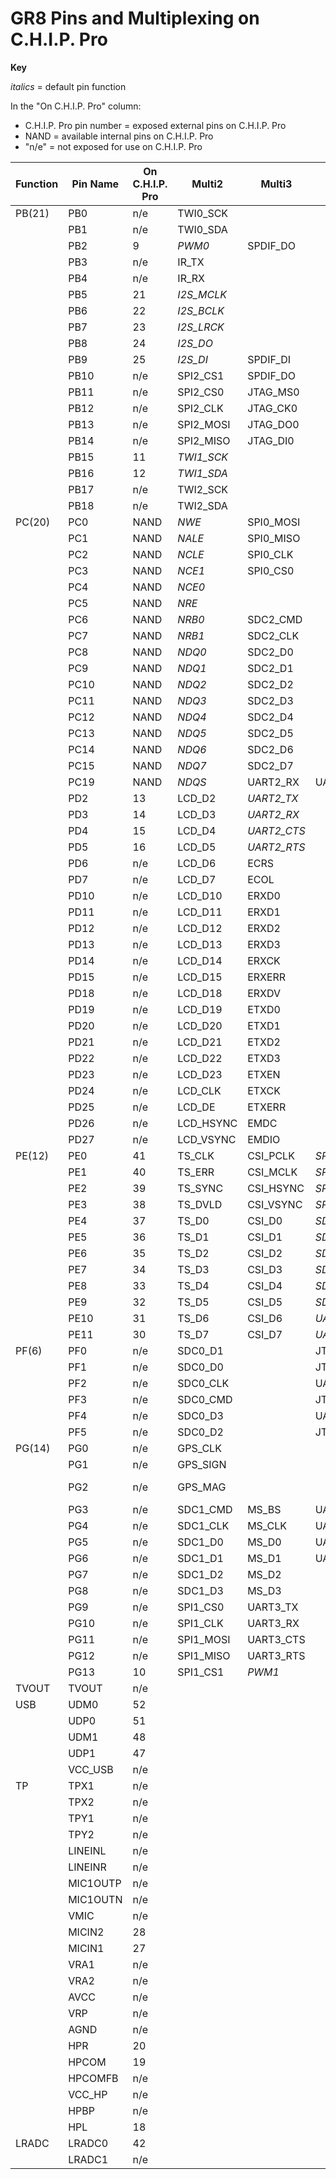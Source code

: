 # GR8 Pins and Multiplexing on C.H.I.P. Pro

**Key**

_italics_ = default pin function

In the "On C.H.I.P. Pro" column:

* C.H.I.P. Pro pin number = exposed external pins on C.H.I.P. Pro 
* NAND = available internal pins on C.H.I.P. Pro 
* "n/e" = not exposed for use on C.H.I.P. Pro

| Function | Pin Name | On C.H.I.P. Pro | Multi2    | Multi3    | Multi4    | Multi5    | Multi6 | Multi7 |            | 
|----------|----------|-----------|-----------|-----------|-----------|-----------|--------|--------|------------| 
| PB(21)   | PB0      |n/e        | TWI0_SCK  |           |           |           |        |        |            | 
|          | PB1      |n/e        | TWI0_SDA  |           |           |           |        |        |            | 
|          | PB2      | 9         |_PWM0_     | SPDIF_DO  |           |           | EINT16 |        |            | 
|          | PB3      |n/e        | IR_TX     |           |           |           | EINT17 |        |            | 
|          | PB4      |n/e        | IR_RX     |           |           |           | EINT18 |        |            | 
|          | PB5      | 21        |_I2S_MCLK_ |           |           |           | EINT19 |        |            | 
|          | PB6      | 22        |_I2S_BCLK_ |           |           |           | EINT20 |        |            | 
|          | PB7      | 23        |_I2S_LRCK_ |           |           |           | EINT21 |        |            | 
|          | PB8      | 24        |_I2S_DO_   |           |           |           | EINT22 |        |            | 
|          | PB9      | 25        |_I2S_DI_   | SPDIF_DI  |           |           | EINT23 |        |            | 
|          | PB10     |n/e        | SPI2_CS1  | SPDIF_DO  |           |           | EINT24 |        |            | 
|          | PB11     |n/e        | SPI2_CS0  | JTAG_MS0  |           |           | EINT25 |        |            | 
|          | PB12     |n/e        | SPI2_CLK  | JTAG_CK0  |           |           | EINT26 |        |            | 
|          | PB13     |n/e        | SPI2_MOSI | JTAG_DO0  |           |           | EINT27 |        |            | 
|          | PB14     |n/e        | SPI2_MISO | JTAG_DI0  |           |           | EINT28 |        |            | 
|          | PB15     | 11        |_TWI1_SCK_ |           |           |           |        |        |            | 
|          | PB16     | 12        |_TWI1_SDA_ |           |           |           |        |        |            | 
|          | PB17     |n/e        | TWI2_SCK  |           |           |           |        |        |            | 
|          | PB18     |n/e        | TWI2_SDA  |           |           |           |        |        |            | 
| PC(20)   | PC0      | NAND      |_NWE_      | SPI0_MOSI |           |           |        |        |            | 
|          | PC1      | NAND      |_NALE_     | SPI0_MISO |           |           |        |        |            | 
|          | PC2      | NAND      |_NCLE_     | SPI0_CLK  |           |           |        |        |            | 
|          | PC3      | NAND      |_NCE1_     | SPI0_CS0  |           |           |        |        |            | 
|          | PC4      | NAND      |_NCE0_     |           |           |           |        |        |            | 
|          | PC5      | NAND      |_NRE_      |           |           |           |        |        |            | 
|          | PC6      | NAND      |_NRB0_     | SDC2_CMD  |           |           |        |        |            | 
|          | PC7      | NAND      |_NRB1_     | SDC2_CLK  |           |           |        |        |            | 
|          | PC8      | NAND      |_NDQ0_     | SDC2_D0   |           |           |        |        |            | 
|          | PC9      | NAND      |_NDQ1_     | SDC2_D1   |           |           |        |        |            | 
|          | PC10     | NAND      |_NDQ2_     | SDC2_D2   |           |           |        |        |            | 
|          | PC11     | NAND      |_NDQ3_     | SDC2_D3   |           |           |        |        |            | 
|          | PC12     | NAND      |_NDQ4_     | SDC2_D4   |           |           |        |        |            | 
|          | PC13     | NAND      |_NDQ5_     | SDC2_D5   |           |           |        |        |            | 
|          | PC14     | NAND      |_NDQ6_     | SDC2_D6   |           |           |        |        |            | 
|          | PC15     | NAND      |_NDQ7_     | SDC2_D7   |           |           |        |        |            | 
|          | PC19     | NAND      |_NDQS_     | UART2_RX  | UART3_RTS |           |        |        |            | 
|          | PD2      | 13        | LCD_D2    |_UART2_TX_ |           |           |        |        |            | 
|          | PD3      | 14        | LCD_D3    |_UART2_RX_ |           |           |        |        |            | 
|          | PD4      | 15        | LCD_D4    |_UART2_CTS_|           |           |        |        |            | 
|          | PD5      | 16        | LCD_D5    |_UART2_RTS_|           |           |        |        |            | 
|          | PD6      |n/e        | LCD_D6    | ECRS      |           |           |        |        |            | 
|          | PD7      |n/e        | LCD_D7    | ECOL      |           |           |        |        |            | 
|          | PD10     |n/e        | LCD_D10   | ERXD0     |           |           |        |        |            | 
|          | PD11     |n/e        | LCD_D11   | ERXD1     |           |           |        |        |            | 
|          | PD12     |n/e        | LCD_D12   | ERXD2     |           |           |        |        |            | 
|          | PD13     |n/e        | LCD_D13   | ERXD3     |           |           |        |        |            | 
|          | PD14     |n/e        | LCD_D14   | ERXCK     |           |           |        |        |            | 
|          | PD15     |n/e        | LCD_D15   | ERXERR    |           |           |        |        |            | 
|          | PD18     |n/e        | LCD_D18   | ERXDV     |           |           |        |        |            | 
|          | PD19     |n/e        | LCD_D19   | ETXD0     |           |           |        |        |            | 
|          | PD20     |n/e        | LCD_D20   | ETXD1     |           |           |        |        |            | 
|          | PD21     |n/e        | LCD_D21   | ETXD2     |           |           |        |        |            | 
|          | PD22     |n/e        | LCD_D22   | ETXD3     |           |           |        |        |            | 
|          | PD23     |n/e        | LCD_D23   | ETXEN     |           |           |        |        |            | 
|          | PD24     |n/e        | LCD_CLK   | ETXCK     |           |           |        |        |            | 
|          | PD25     |n/e        | LCD_DE    | ETXERR    |           |           |        |        |            | 
|          | PD26     |n/e        | LCD_HSYNC | EMDC      |           |           |        |        |            | 
|          | PD27     |n/e        | LCD_VSYNC | EMDIO     |           |           |        |        |            | 
| PE(12)   | PE0      | 41        | TS_CLK    | CSI_PCLK  |_SPI2_CS0_ |           | EINT14 |        |            | 
|          | PE1      | 40        | TS_ERR    | CSI_MCLK  |_SPI2_CLK_ |           | EINT15 |        |            | 
|          | PE2      | 39        | TS_SYNC   | CSI_HSYNC |_SPI2_MOSI_|           |        |        |            | 
|          | PE3      | 38        | TS_DVLD   | CSI_VSYNC |_SPI2_MISO_|           |        |        |            | 
|          | PE4      | 37        | TS_D0     | CSI_D0    |_SDC2_D0_  |           |        |        |            | 
|          | PE5      | 36        | TS_D1     | CSI_D1    |_SDC2_D1_  |           |        |        |            | 
|          | PE6      | 35        | TS_D2     | CSI_D2    |_SDC2_D2_  |           |        |        |            | 
|          | PE7      | 34        | TS_D3     | CSI_D3    |_SDC2_D3_  |           |        |        |            | 
|          | PE8      | 33        | TS_D4     | CSI_D4    |_SDC2_CMD_ |           |        |        |            | 
|          | PE9      | 32        | TS_D5     | CSI_D5    |_SDC2_CLK_ |           |        |        |            | 
|          | PE10     | 31        | TS_D6     | CSI_D6    |_UART1_TX_ |           |        |        |            | 
|          | PE11     | 30        | TS_D7     | CSI_D7    |_UART1_RX_ |           |        |        |            | 
| PF(6)    | PF0      |n/e        | SDC0_D1   |           | JTAG_MS1  |           |        |        |            | 
|          | PF1      |n/e        | SDC0_D0   |           | JTAG_DI1  |           |        |        |            | 
|          | PF2      |n/e        | SDC0_CLK  |           | UART0_TX  |           |        |        |            | 
|          | PF3      |n/e        | SDC0_CMD  |           | JTAG_DO1  |           |        |        |            | 
|          | PF4      |n/e        | SDC0_D3   |           | UART0_RX  |           |        |        |            | 
|          | PF5      |n/e        | SDC0_D2   |           | JTAG_CK1  |           |        |        |            | 
| PG(14)   | PG0      |n/e        | GPS_CLK   |           |           |           | EINT0  |        |            | 
|          | PG1      |n/e        | GPS_SIGN  |           |           |           | EINT1  |        |            | 
|          | PG2      |n/e        | GPS_MAG   |           |           |           | EINT2  |        | USB0-IDDET | 
|          | PG3      |n/e        | SDC1_CMD  | MS_BS     | UART1_TX  |           | EINT3  |        |            | 
|          | PG4      |n/e        | SDC1_CLK  | MS_CLK    | UART1_RX  |           | EINT4  |        |            | 
|          | PG5      |n/e        | SDC1_D0   | MS_D0     | UART1_CTS |           | EINT5  |        |            | 
|          | PG6      |n/e        | SDC1_D1   | MS_D1     | UART1_RTS | UART2_RTS | EINT6  |        |            | 
|          | PG7      |n/e        | SDC1_D2   | MS_D2     |           | UART2_TX  | EINT7  |        |            | 
|          | PG8      |n/e        | SDC1_D3   | MS_D3     |           | UART2_RX  | EINT8  |        |            | 
|          | PG9      |n/e        | SPI1_CS0  | UART3_TX  |           |           | EINT9  |        |            | 
|          | PG10     |n/e        | SPI1_CLK  | UART3_RX  |           |           | EINT10 |        |            | 
|          | PG11     |n/e        | SPI1_MOSI | UART3_CTS |           |           | EINT11 |        |            | 
|          | PG12     |n/e        | SPI1_MISO | UART3_RTS |           |           | EINT12 |        |            | 
|          | PG13     | 10        | SPI1_CS1  |_PWM1_     |           | UART2_CTS | EINT13 |        |            | 
| TVOUT    | TVOUT    |n/e        |           |           |           |           |        |        |            | 
| USB      | UDM0     | 52        |           |           |           |           |        |        |            | 
|          | UDP0     | 51        |           |           |           |           |        |        |            | 
|          | UDM1     | 48        |           |           |           |           |        |        |            | 
|          | UDP1     | 47        |           |           |           |           |        |        |            | 
|          | VCC_USB  |n/e        |           |           |           |           |        |        |            | 
| TP       | TPX1     |n/e        |           |           |           |           |        |        |            | 
|          | TPX2     |n/e        |           |           |           |           |        |        |            | 
|          | TPY1     |n/e        |           |           |           |           |        |        |            | 
|          | TPY2     |n/e        |           |           |           |           |        |        |            | 
|          | LINEINL  |n/e        |           |           |           |           |        |        |            | 
|          | LINEINR  |n/e        |           |           |           |           |        |        |            | 
|          | MIC1OUTP |n/e        |           |           |           |           |        |        |            | 
|          | MIC1OUTN |n/e        |           |           |           |           |        |        |            | 
|          | VMIC     |n/e        |           |           |           |           |        |        |            | 
|          | MICIN2   | 28        |           |           |           |           |        |        |            | 
|          | MICIN1   | 27        |           |           |           |           |        |        |            | 
|          | VRA1     |n/e        |           |           |           |           |        |        |            | 
|          | VRA2     |n/e        |           |           |           |           |        |        |            | 
|          | AVCC     |n/e        |           |           |           |           |        |        |            | 
|          | VRP      |n/e        |           |           |           |           |        |        |            | 
|          | AGND     |n/e        |           |           |           |           |        |        |            | 
|          | HPR      | 20        |           |           |           |           |        |        |            | 
|          | HPCOM    | 19        |           |           |           |           |        |        |            | 
|          | HPCOMFB  |n/e        |           |           |           |           |        |        |            | 
|          | VCC_HP   |n/e        |           |           |           |           |        |        |            | 
|          | HPBP     |n/e        |           |           |           |           |        |        |            | 
|          | HPL      | 18        |           |           |           |           |        |        |            | 
| LRADC    | LRADC0   | 42        |           |           |           |           |        |        |            | 
|          | LRADC1   |n/e        |           |           |           |           |        |        |            | 
